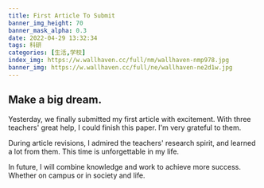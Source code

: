```yaml
---
title: First Article To Submit
banner_img_height: 70
banner_mask_alpha: 0.3
date: 2022-04-29 13:32:34
tags: 科研
categories: [生活,学校]
index_img: https://w.wallhaven.cc/full/nm/wallhaven-nmp978.jpg
banner_img: https://w.wallhaven.cc/full/ne/wallhaven-ne2d1w.jpg
---
```

## Make a big dream.
<!-- more -->
Yesterday, we finally submitted my first article with excitement. With three teachers' great help, I could finish this paper. I'm very grateful to them.

During article revisions, I admired the teachers' research spirit, and learned a lot from them. This time is unforgettable in my life.

In future, I will combine knowledge and work to achieve more success. Whether on campus or in society and life.

